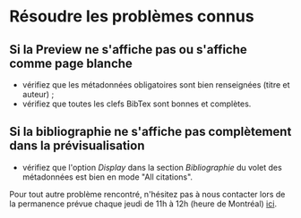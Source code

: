 # Résoudre les problèmes connus

## Si la Preview ne s'affiche pas ou s'affiche comme page blanche

- vérifiez que les métadonnées obligatoires sont bien renseignées (titre et auteur) ;
- vérifiez que toutes les clefs BibTex sont bonnes et complètes.

## Si la bibliographie ne s'affiche pas complètement dans la prévisualisation

- vérifiez que l'option *Display* dans la section *Bibliographie* du volet des métadonnées est bien en mode "All citations".

Pour tout autre problème rencontré, n'hésitez pas à nous contacter lors de la permanence prévue chaque jeudi de 11h à 12h (heure de Montréal) [ici](https://meet.jit.si/stylo).
